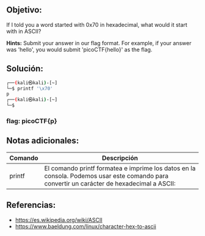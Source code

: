 ## Objetivo:
If I told you a word started with 0x70 in hexadecimal, what would it start with in ASCII?

**Hints:** Submit your answer in our flag format. For example, if your answer was 'hello', you would submit 'picoCTF{hello}' as the flag.

## Solución:

```bash
┌──(kali㉿kali)-[~]
└─$ printf '\x70' 
p                                                                                   
┌──(kali㉿kali)-[~]
└─$ 
```

### **flag**: picoCTF{p}

## Notas adicionales:
| Comando | Descripción |
| --- | --- |
| printf | El comando printf formatea e imprime los datos en la consola. Podemos usar este comando para convertir un carácter de hexadecimal a ASCII: |

## Referencias:
- https://es.wikipedia.org/wiki/ASCII
- https://www.baeldung.com/linux/character-hex-to-ascii